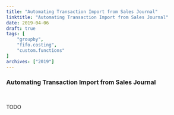 ```yaml
---
title: "Automating Transaction Import from Sales Journal"
linktitle: "Automating Transaction Import from Sales Journal"
date: 2019-04-06
draft: true
tags: [
    "groupby",
    "fifo.costing",
    "custom.functions"
]
archives: ["2019"]
---
```


### Automating Transaction Import from Sales Journal
<br>

TODO